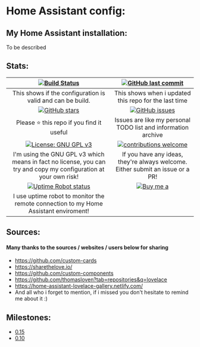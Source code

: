 # Home Assistant config:

## My Home Assistant installation:
To be described
## Stats:

| [![Build Status](https://travis-ci.org/lubbertkramer/home_assistant_config.svg?branch=master)](https://travis-ci.org/lubbertkramer/home_assistant_config) | [![GitHub last commit](https://img.shields.io/github/last-commit/google/skia.svg)](https://github.com/lubbertkramer/home_assistant_config/commits/master)|
|:---:|:---:|
| This shows if the configuration is valid and can be build. | This shows when i updated this repo for the last time |
| [![GitHub stars](https://img.shields.io/github/stars/lubbertkramer/home_assistant_config.svg)](https://github.com/lubbertkramer/home_assistant_config/stargazers) | [![GitHub issues](https://img.shields.io/github/issues/lubbertkramer/home_assistant_config.svg)](https://github.com/lubbertkramer/home_assistant_config/issues) |
| Please :star: this repo if you find it useful | Issues are like my personal TODO list and information archive |
|[![License: GNU GPL v3](https://img.shields.io/badge/License-GPL%20v3-blue.svg)](https://www.gnu.org/licenses/gpl-3.0)| [![contributions welcome](https://img.shields.io/badge/contributions-welcome-blue.svg?style=flat)](https://github.com/lubbertkramer/home_assistant_config/pulls) |
| I'm using the GNU GPL v3 which means in fact no license, you can try and copy my configuration at your own risk! | If you have any ideas, they're always welcome.  Either submit an issue or a PR! |
| [![Uptime Robot status](https://img.shields.io/uptimerobot/status/m781688126-551baacd06d225c47fd18dab.svg)](https://uptimerobot.com/) | [![Buy me a](https://img.shields.io/badge/BuyMeABeer-Paypal-blue.svg)](https://www.paypal.me/lubbertkramer) |
| I use uptime robot to monitor the remote connection to my Home Assistant enviroment! |

## Sources:
#### Many thanks to the sources / websites / users below for sharing
* https://github.com/custom-cards
* https://sharethelove.io/
* https://github.com/custom-components
* https://github.com/thomasloven?tab=repositories&q=lovelace
* https://home-assistant-lovelace-gallery.netlify.com/
* And all who i forget to mention, if i missed you don't hesitate to remind me about it :)

## Milestones:
* [0.15](https://github.com/lubbertkramer/home_assistant_config/milestone/2?closed=1)
* [0.10](https://github.com/lubbertkramer/home_assistant_config/milestone/1?closed=1)
